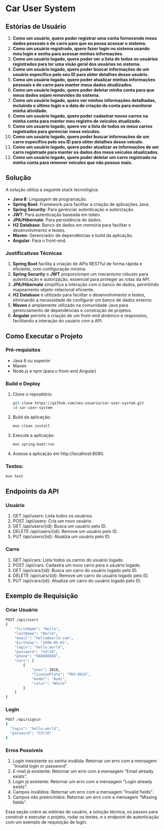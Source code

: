 # Car User System

## Estórias de Usuário

1. **Como um usuário, quero poder registrar uma conta fornecendo meus dados pessoais e de carro para que eu possa acessar o sistema.**
2. **Como um usuário registrado, quero fazer login no sistema usando meu login e senha para acessar minhas informações.**
3. **Como um usuário logado, quero poder ver a lista de todos os usuários registrados para ter uma visão geral dos usuários no sistema.**
4. **Como um usuário logado, quero poder buscar informações de um usuário específico pelo seu ID para obter detalhes desse usuário.**
5. **Como um usuário logado, quero poder atualizar minhas informações pessoais e de carro para manter meus dados atualizados.**
6. **Como um usuário logado, quero poder deletar minha conta para que meus dados sejam removidos do sistema.**
7. **Como um usuário logado, quero ver minhas informações detalhadas, incluindo o último login e a data de criação da conta para monitorar minha atividade.**
8. **Como um usuário logado, quero poder cadastrar novos carros na minha conta para manter meu registro de veículos atualizado.**
9. **Como um usuário logado, quero ver a lista de todos os meus carros registrados para gerenciar meus veículos.**
10. **Como um usuário logado, quero poder buscar informações de um carro específico pelo seu ID para obter detalhes desse veículo.**
11. **Como um usuário logado, quero poder atualizar as informações de um carro registrado para manter os dados dos meus veículos atualizados.**
12. **Como um usuário logado, quero poder deletar um carro registrado na minha conta para remover veículos que não possuo mais.**

## Solução

A solução utiliza a seguinte stack tecnológica:
- **Java 8**: Linguagem de programação.
- **Spring Boot**: Framework para facilitar a criação de aplicações Java.
- **Spring Security**: Para gerenciar autenticação e autorização.
- **JWT**: Para autenticação baseada em token.
- **JPA/Hibernate**: Para persistência de dados.
- **H2 Database**: Banco de dados em memória para facilitar o desenvolvimento e testes.
- **Maven**: Gerenciador de dependências e build da aplicação.
- **Angular**: Para o front-end.

### Justificativas Técnicas
1. **Spring Boot** facilita a criação de APIs RESTful de forma rápida e eficiente, com configuração mínima.
2. **Spring Security** e **JWT** proporcionam um mecanismo robusto para autenticação e autorização, essencial para proteger as rotas da API.
3. **JPA/Hibernate** simplifica a interação com o banco de dados, permitindo mapeamento objeto-relacional eficiente.
4. **H2 Database** é utilizado para facilitar o desenvolvimento e testes, eliminando a necessidade de configurar um banco de dados externo.
5. **Maven** é amplamente utilizado na comunidade Java para gerenciamento de dependências e construção de projetos.
6. **Angular** permite a criação de um front-end dinâmico e responsivo, facilitando a interação do usuário com a API.


## Como Executar o Projeto

### Pré-requisitos
- Java 8 ou superior
- Maven
- Node.js e npm (para o front-end Angular)

### Build e Deploy

1. Clone o repositório:
   ```sh
   git clone https://github.com/seu-usuario/car-user-system.git
   cd car-user-system

2. Build da aplicação:
   ```sh
   mvn clean install

3. Execute a aplicação:
   ```sh
   mvn spring-boot:run

4. Acesse a aplicação em http://localhost:8080.

### Testes:
   ```sh
   mvn test
```

## Endpoints da API
### Usuário
1. GET /api/users: Lista todos os usuários.
2. POST /api/users: Cria um novo usuário.
3. GET /api/users/{id}: Busca um usuário pelo ID.
4. DELETE /api/users/{id}: Remove um usuário pelo ID.
5. PUT /api/users/{id}: Atualiza um usuário pelo ID.

### Carro
1. GET /api/cars: Lista todos os carros do usuário logado.
2. POST /api/cars: Cadastra um novo carro para o usuário logado.
3. GET /api/cars/{id}: Busca um carro do usuário logado pelo ID.
4. DELETE /api/cars/{id}: Remove um carro do usuário logado pelo ID.
5. PUT /api/cars/{id}: Atualiza um carro do usuário logado pelo ID.

## Exemplo de Requisição
### Criar Usuário
  ```sh
  POST /api/users
  {
      "firstName": "Hello",
      "lastName": "World",
      "email": "hello@world.com",
      "birthday": "1990-05-01",
      "login": "hello.world",
      "password": "h3ll0",
      "phone": "988888888",
      "cars": [
          {
              "year": 2018,
              "licensePlate": "PDV-0625",
              "model": "Audi",
              "color": "White"
          }
      ]
  }
  ```

### Login
  ```sh
  POST /api/signin
{
    "login": "hello.world",
    "password": "h3ll0"
}
```
### Erros Possíveis
1. Login inexistente ou senha inválida: Retornar um erro com a mensagem "Invalid login or password".
2. E-mail já existente: Retornar um erro com a mensagem "Email already exists".
3. Login já existente: Retornar um erro com a mensagem "Login already exists".
4. Campos inválidos: Retornar um erro com a mensagem "Invalid fields".
5. Campos não preenchidos: Retornar um erro com a mensagem "Missing fields".

Essa seção cobre as estórias de usuário, a solução técnica, os passos para construir e executar o projeto, rodar os testes, e o endpoint de autenticação com um exemplo de requisição de login.

